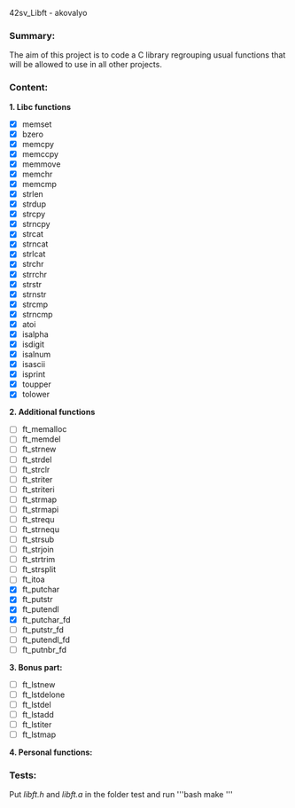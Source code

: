  42sv_Libft - akovalyo

### Summary: 

The aim of this project is to code a C library regrouping usual functions that
will be allowed to use in all other projects.

### Content:

**1. Libc functions**
 - [x] memset
 - [x] bzero
 - [x] memcpy
 - [x] memccpy
 - [x] memmove
 - [x] memchr
 - [x] memcmp
 - [x] strlen
 - [x] strdup
 - [x] strcpy
 - [x] strncpy
 - [x] strcat
 - [x] strncat
 - [x] strlcat
 - [x] strchr
 - [x] strrchr
 - [x] strstr
 - [x] strnstr
 - [x] strcmp
 - [x] strncmp
 - [x] atoi
 - [x] isalpha
 - [x] isdigit
 - [x] isalnum
 - [x] isascii
 - [x] isprint
 - [x] toupper
 - [x] tolower

**2. Additional functions**
 - [ ] ft_memalloc
 - [ ] ft_memdel
 - [ ] ft_strnew
 - [ ] ft_strdel
 - [ ] ft_strclr
 - [ ] ft_striter
 - [ ] ft_striteri
 - [ ] ft_strmap
 - [ ] ft_strmapi
 - [ ] ft_strequ
 - [ ] ft_strnequ
 - [ ] ft_strsub
 - [ ] ft_strjoin
 - [ ] ft_strtrim
 - [ ] ft_strsplit
 - [ ] ft_itoa
 - [x] ft_putchar
 - [x] ft_putstr
 - [x] ft_putendl
 - [x] ft_putchar_fd
 - [ ] ft_putstr_fd
 - [ ] ft_putendl_fd
 - [ ] ft_putnbr_fd

**3. Bonus part:**
 - [ ] ft_lstnew
 - [ ] ft_lstdelone
 - [ ] ft_lstdel
 - [ ] ft_lstadd
 - [ ] ft_lstiter
 - [ ] ft_lstmap

**4. Personal functions:**

### Tests:

Put *libft.h* and *libft.a* in the folder test and run 
'''bash
make
'''
